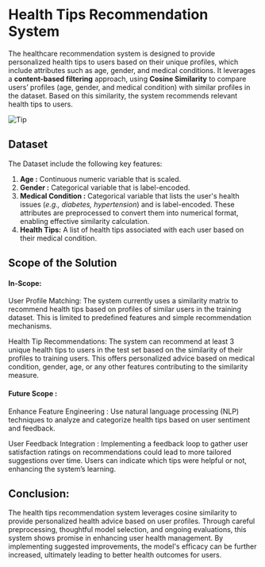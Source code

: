 
# Health Tips Recommendation System

The healthcare recommendation system is designed to provide personalized health tips to users based on their unique profiles, which include attributes such as age, gender, and medical conditions.
It leverages a **content-based filtering** approach, using **Cosine Similarity** to compare users’ profiles (age, gender, and medical condition) with similar profiles in the dataset. Based on this similarity, the system recommends relevant health tips to users.

![Tip](https://github.com/user-attachments/assets/69881b60-ea47-4435-a753-7f177a950537)


## Dataset

The Dataset include the following key features:

1. **Age :** Continuous numeric variable that is scaled.
2. **Gender :** Categorical variable that is label-encoded.
3. **Medical Condition :** Categorical variable that lists the user's health issues (*e.g., diabetes, hypertension*) and is label-encoded.
These attributes are preprocessed to convert them into numerical format, enabling effective similarity calculation.
4. **Health Tips:** A list of health tips associated with each user based on their medical condition.


 
## Scope of the Solution


#### In-Scope: 

User Profile Matching: The system currently uses a similarity matrix to recommend health tips based on profiles of similar users in the training dataset. This is limited to predefined features and simple recommendation mechanisms.

Health Tip Recommendations: The system can recommend at least 3 unique health tips to users in the test set based on the similarity of their profiles to training users. This offers personalized advice based on medical condition, gender, age, or any other features contributing to the similarity measure.


#### Future Scope : 
Enhance Feature Engineering :
Use natural language processing (NLP) techniques to analyze and categorize health tips based on user sentiment and feedback.

User Feedback Integration :
Implementing a feedback loop to gather user satisfaction ratings on recommendations could lead to more tailored suggestions over time. Users can indicate which tips were helpful or not, enhancing the system’s learning.




## Conclusion:
The health tips recommendation system leverages cosine similarity to provide personalized health advice based on user profiles. Through careful preprocessing, thoughtful model selection, and ongoing evaluations, this system shows promise in enhancing user health management. By implementing suggested improvements, the model's efficacy can be further increased, ultimately leading to better health outcomes for users.



